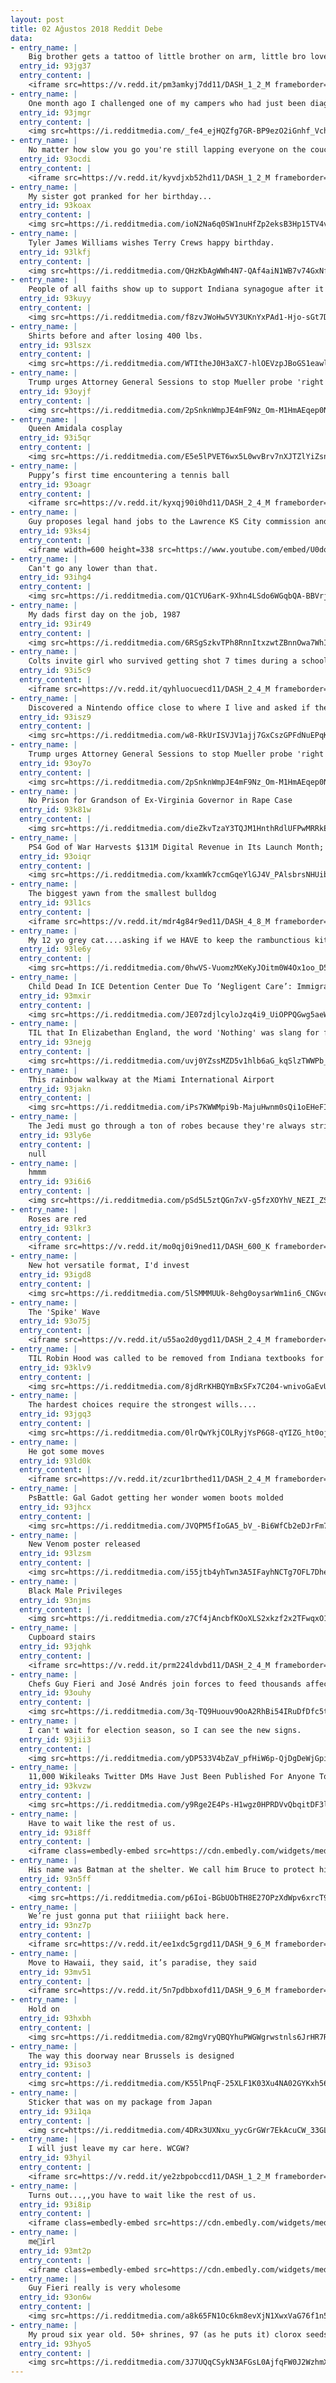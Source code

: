 ```yaml
---
layout: post
title: 02 Ağustos 2018 Reddit Debe
data:
- entry_name: |
    Big brother gets a tattoo of little brother on arm, little bro loves it
  entry_id: 93jg37
  entry_content: |
    <iframe src=https://v.redd.it/pm3amkyj7dd11/DASH_1_2_M frameborder=0></iframe>
- entry_name: |
    One month ago I challenged one of my campers who had just been diagnosed with dyslexia. I told her that if she could read 10 chapter books in the month of July, I would let her choose any color she wanted to dye my hair. Well she finished her challenge and alas I now have pink hair.
  entry_id: 93jmgr
  entry_content: |
    <img src=https://i.redditmedia.com/_fe4_ejHQZfg7GR-BP9ezO2iGnhf_VchkCui8hrUzrI.jpg?s=073c27b82a1263b0a363df4c406ada2a frameborder=0>
- entry_name: |
    No matter how slow you go you're still lapping everyone on the couch.
  entry_id: 93ocdi
  entry_content: |
    <iframe src=https://v.redd.it/kyvdjxb52hd11/DASH_1_2_M frameborder=0></iframe>
- entry_name: |
    My sister got pranked for her birthday...
  entry_id: 93koax
  entry_content: |
    <img src=https://i.redditmedia.com/ioN2Na6q0SW1nuHfZp2eksB3Hp15TV4vI8cjSY8z2tM.jpg?s=e3a1139eb5523a4688d1ca37509c11a5 frameborder=0>
- entry_name: |
    Tyler James Williams wishes Terry Crews happy birthday.
  entry_id: 93lkfj
  entry_content: |
    <img src=https://i.redditmedia.com/QHzKbAgWWh4N7-QAf4aiN1WB7v74GxNfNY7_wV-WUwg.png?s=deaa02c6276ec449241b09c11cc6900d frameborder=0>
- entry_name: |
    People of all faiths show up to support Indiana synagogue after it was vandalized with nazi symbols
  entry_id: 93kuyy
  entry_content: |
    <img src=https://i.redditmedia.com/f8zvJWoHw5VY3UKnYxPAd1-Hjo-sGt7DX_su-YhJBxI.jpg?s=3e384d114d43e11df2708b0c788e3fa2 frameborder=0>
- entry_name: |
    Shirts before and after losing 400 lbs.
  entry_id: 93lszx
  entry_content: |
    <img src=https://i.redditmedia.com/WTItheJ0H3aXC7-hlOEVzpJBoGS1eawlZhdiONBE678.jpg?s=d792a94e57d922802731edb6e8f9b772 frameborder=0>
- entry_name: |
    Trump urges Attorney General Sessions to stop Mueller probe 'right now'
  entry_id: 93oyjf
  entry_content: |
    <img src=https://i.redditmedia.com/2pSnknWmpJE4mF9Nz_Om-M1HmAEqep0N35iyuESDP1c.jpg?s=c03c0e75c8c418076152b0aff4c5ef86 frameborder=0>
- entry_name: |
    Queen Amidala cosplay
  entry_id: 93i5qr
  entry_content: |
    <img src=https://i.redditmedia.com/E5e5lPVET6wx5L0wvBrv7nXJTZlYiZsnigB_VTeWpHo.jpg?s=8cabbc9d9d1dba775a1ac11ddcc9f3a6 frameborder=0>
- entry_name: |
    Puppy’s first time encountering a tennis ball
  entry_id: 93oagr
  entry_content: |
    <iframe src=https://v.redd.it/kyxqj90i0hd11/DASH_2_4_M frameborder=0></iframe>
- entry_name: |
    Guy proposes legal hand jobs to the Lawrence KS City commission and it's amazing.
  entry_id: 93ks4j
  entry_content: |
    <iframe width=600 height=338 src=https://www.youtube.com/embed/U0doq2bNiDo?feature=oembed&enablejsapi=1 frameborder=0 allow=autoplay; encrypted-media allowfullscreen></iframe>
- entry_name: |
    Can't go any lower than that.
  entry_id: 93ihg4
  entry_content: |
    <img src=https://i.redditmedia.com/Q1CYU6arK-9Xhn4LSdo6WGqbQA-BBVrje4MUa3CqW9o.jpg?s=3ac6d5ad3208dab110634bd8256cbc48 frameborder=0>
- entry_name: |
    My dads first day on the job, 1987
  entry_id: 93ir49
  entry_content: |
    <img src=https://i.redditmedia.com/6RSgSzkvTPh8RnnItxzwtZBnnOwa7WhItwX1A4oeCpw.jpg?s=f63beedc950990d8faa82e45843189b1 frameborder=0>
- entry_name: |
    Colts invite girl who survived getting shot 7 times during a school shooting to break down their team huddle
  entry_id: 93i5c9
  entry_content: |
    <iframe src=https://v.redd.it/qyhluocuecd11/DASH_2_4_M frameborder=0></iframe>
- entry_name: |
    Discovered a Nintendo office close to where I live and asked if they had any kind of tour or something. Lady told me they hadn’t but she handed me a bag full of cool souvenirs. This coin is definitely the best of all!
  entry_id: 93isz9
  entry_content: |
    <img src=https://i.redditmedia.com/w8-RkUrISVJV1ajj7GxCszGPFdNuEPqKBDVt0W1L5xg.jpg?s=d685f6f34494801047aefc3a8daf71b3 frameborder=0>
- entry_name: |
    Trump urges Attorney General Sessions to stop Mueller probe 'right now
  entry_id: 93oy7o
  entry_content: |
    <img src=https://i.redditmedia.com/2pSnknWmpJE4mF9Nz_Om-M1HmAEqep0N35iyuESDP1c.jpg?s=c03c0e75c8c418076152b0aff4c5ef86 frameborder=0>
- entry_name: |
    No Prison for Grandson of Ex-Virginia Governor in Rape Case
  entry_id: 93k81w
  entry_content: |
    <img src=https://i.redditmedia.com/dieZkvTzaY3TQJM1HnthRdlUFPwMRRkEfft30Xpvs6k.jpg?s=ffba605a3e3b4995e3eca9455f262a84 frameborder=0>
- entry_name: |
    PS4 God of War Harvests $131M Digital Revenue in Its Launch Month; Shows Significant Demand for Story-driven Games
  entry_id: 93oiqr
  entry_content: |
    <img src=https://i.redditmedia.com/kxamWk7ccmGqeYlGJ4V_PAlsbrsNHUibu27wCFCpWgE.jpg?s=afdf8b82ba8995e1fc224501d281864f frameborder=0>
- entry_name: |
    The biggest yawn from the smallest bulldog
  entry_id: 93l1cs
  entry_content: |
    <iframe src=https://v.redd.it/mdr4g84r9ed11/DASH_4_8_M frameborder=0></iframe>
- entry_name: |
    My 12 yo grey cat....asking if we HAVE to keep the rambunctious kittens 🐯🐯
  entry_id: 93le6y
  entry_content: |
    <img src=https://i.redditmedia.com/0hwVS-VuomzMXeKyJOitm0W4Ox1oo_D5NAs0V3SBKQQ.jpg?s=5711cfeb316e5443dbcdbb06c80a6902 frameborder=0>
- entry_name: |
    Child Dead In ICE Detention Center Due To ‘Negligent Care’: Immigration Lawyer
  entry_id: 93mxir
  entry_content: |
    <img src=https://i.redditmedia.com/JE07zdjlcyloJzq4i9_UiOPPQGwg5aeWSdoV6AdACck.jpg?s=b25c6954c5df5682861c49099626f43a frameborder=0>
- entry_name: |
    TIL that In Elizabethan England, the word 'Nothing' was slang for female genitalia. The title of the Shakespeare play 'Much Ado About Nothing' is a double entendre.
  entry_id: 93nejg
  entry_content: |
    <img src=https://i.redditmedia.com/uvj0YZssMZD5v1hlb6aG_kqSlzTWWPb_CFm9rYjwOA8.jpg?s=f763687bc643074fff21f8643f8fab92 frameborder=0>
- entry_name: |
    This rainbow walkway at the Miami International Airport
  entry_id: 93jakn
  entry_content: |
    <img src=https://i.redditmedia.com/iPs7KWWMpi9b-MajuHwnm0sQi1oEHeFIBfaO0Z9KdnQ.jpg?s=cbd108cd6f6e83abf88f52023028fa8a frameborder=0>
- entry_name: |
    The Jedi must go through a ton of robes because they're always stripping them off before combat and just leaving them there.
  entry_id: 93ly6e
  entry_content: |
    null
- entry_name: |
    hmmm
  entry_id: 93i6i6
  entry_content: |
    <img src=https://i.redditmedia.com/pSd5L5ztQGn7xV-g5fzXOYhV_NEZI_ZSOGYmX4M2ggQ.jpg?s=a65a3cb93cd7e2bc2a781cca7f1ddead frameborder=0>
- entry_name: |
    Roses are red
  entry_id: 93lkr3
  entry_content: |
    <iframe src=https://v.redd.it/mo0qj0i9ned11/DASH_600_K frameborder=0></iframe>
- entry_name: |
    New hot versatile format, I'd invest
  entry_id: 93igd8
  entry_content: |
    <img src=https://i.redditmedia.com/5lSMMMUUk-8ehg0oysarWm1in6_CNGvcv7A7zTY52gE.jpg?s=978f72fd3ab55cf0c246a81791034493 frameborder=0>
- entry_name: |
    The 'Spike' Wave
  entry_id: 93o75j
  entry_content: |
    <iframe src=https://v.redd.it/u55ao2d0ygd11/DASH_2_4_M frameborder=0></iframe>
- entry_name: |
    TIL Robin Hood was called to be removed from Indiana textbooks for being communist
  entry_id: 93klv9
  entry_content: |
    <img src=https://i.redditmedia.com/8jdRrKHBQYmBxSFx7C204-wnivoGaEvUf5F60YcyqYM.jpg?s=c671673c150c25d5e14285c48a4248b9 frameborder=0>
- entry_name: |
    The hardest choices require the strongest wills....
  entry_id: 93jgq3
  entry_content: |
    <img src=https://i.redditmedia.com/0lrQwYkjCOLRyjYsP6G8-qYIZG_ht0ojWmnNHNt83eU.jpg?s=93dcab2dbf2c9c19d7533e9e8dda4301 frameborder=0>
- entry_name: |
    He got some moves
  entry_id: 93ld0k
  entry_content: |
    <iframe src=https://v.redd.it/zcur1brthed11/DASH_2_4_M frameborder=0></iframe>
- entry_name: |
    PsBattle: Gal Gadot getting her wonder women boots molded
  entry_id: 93jhcx
  entry_content: |
    <img src=https://i.redditmedia.com/JVQPM5fIoGA5_bV_-Bi6WfCb2eDJrFm7i7VIgQnveX8.jpg?s=6bd5e38ef45864e4f93039c126ed846d frameborder=0>
- entry_name: |
    New Venom poster released
  entry_id: 93lzsm
  entry_content: |
    <img src=https://i.redditmedia.com/i55jtb4yhTwn3A5IFayhNCTg7OFL7DheNMl_GIsUGlo.jpg?s=190d21b63fd27b4c82fde234cec58bdc frameborder=0>
- entry_name: |
    Black Male Privileges
  entry_id: 93njms
  entry_content: |
    <img src=https://i.redditmedia.com/z7Cf4jAncbfKOoXLS2xkzf2x2TFwqxO15K_Lb_7C6Mg.jpg?s=94060c92fbc53d56cc7a0fce24d6f875 frameborder=0>
- entry_name: |
    Cupboard stairs
  entry_id: 93jqhk
  entry_content: |
    <iframe src=https://v.redd.it/prm224ldvbd11/DASH_2_4_M frameborder=0></iframe>
- entry_name: |
    Chefs Guy Fieri and José Andrés join forces to feed thousands affected by California fires
  entry_id: 93ouhy
  entry_content: |
    <img src=https://i.redditmedia.com/3q-TQ9Huouv9OoA2RhBi54IRuDfDfc5ts8IPhqvKL60.jpg?s=6f4cfafbb52731c095aa1cb8c890a6fb frameborder=0>
- entry_name: |
    I can't wait for election season, so I can see the new signs.
  entry_id: 93jii3
  entry_content: |
    <img src=https://i.redditmedia.com/yDP533V4bZaV_pfHiW6p-QjDgDeWjGpiaZIGI7ypCOk.jpg?s=6492714d09d924cdca92c0fb5b2e045c frameborder=0>
- entry_name: |
    11,000 Wikileaks Twitter DMs Have Just Been Published For Anyone To Read
  entry_id: 93kvzw
  entry_content: |
    <img src=https://i.redditmedia.com/y9Rge2E4Ps-H1wgz0HPRDVvQbqitDF3l8f8o058awyA.jpg?s=db6427c3265ab11ec67466aea38a18fe frameborder=0>
- entry_name: |
    Have to wait like the rest of us.
  entry_id: 93i8ff
  entry_content: |
    <iframe class=embedly-embed src=https://cdn.embedly.com/widgets/media.html?src=https%3A%2F%2Fgfycat.com%2Fifr%2FDiscreteQuickHorsefly&url=https%3A%2F%2Fgfycat.com%2FDiscreteQuickHorsefly&image=https%3A%2F%2Fthumbs.gfycat.com%2FDiscreteQuickHorsefly-size_restricted.gif&key=522baf40bd3911e08d854040d3dc5c07&type=text%2Fhtml&schema=gfycat width=600 height=337 scrolling=no frameborder=0 allow=autoplay; fullscreen allowfullscreen=true></iframe>
- entry_name: |
    His name was Batman at the shelter. We call him Bruce to protect his secret identity.
  entry_id: 93n5ff
  entry_content: |
    <img src=https://i.redditmedia.com/p6Ioi-BGbUObTH8E27OPzXdWpv6xrcT9bpj-pANlDmY.jpg?s=c6b77b7871b9ef44864fd124c67d59b9 frameborder=0>
- entry_name: |
    We’re just gonna put that riiiight back here.
  entry_id: 93nz7p
  entry_content: |
    <iframe src=https://v.redd.it/ee1xdc5grgd11/DASH_9_6_M frameborder=0></iframe>
- entry_name: |
    Move to Hawaii, they said, it’s paradise, they said
  entry_id: 93mv51
  entry_content: |
    <iframe src=https://v.redd.it/5n7pdbbxofd11/DASH_9_6_M frameborder=0></iframe>
- entry_name: |
    Hold on
  entry_id: 93hxbh
  entry_content: |
    <img src=https://i.redditmedia.com/82mgVryQBQYhuPWGWgrwstnls6JrHR7RZwj2sSZSlRc.jpg?s=ec6415083dd7b0c3e166aba07570f204 frameborder=0>
- entry_name: |
    The way this doorway near Brussels is designed
  entry_id: 93iso3
  entry_content: |
    <img src=https://i.redditmedia.com/K55lPnqF-25XLF1K03Xu4NA02GYKxh56cKSTH24AVSQ.jpg?s=d7324447ea0c92a2947555367a66c678 frameborder=0>
- entry_name: |
    Sticker that was on my package from Japan
  entry_id: 93i1qa
  entry_content: |
    <img src=https://i.redditmedia.com/4DRx3UXNxu_yycGrGWr7EkAcuCW_33GL7BI0Kek7log.jpg?s=00b9789b4d7bbe12b4c1ad57baf1857d frameborder=0>
- entry_name: |
    I will just leave my car here. WCGW?
  entry_id: 93hyil
  entry_content: |
    <iframe src=https://v.redd.it/ye2zbpobccd11/DASH_1_2_M frameborder=0></iframe>
- entry_name: |
    Turns out...,,you have to wait like the rest of us.
  entry_id: 93i8ip
  entry_content: |
    <iframe class=embedly-embed src=https://cdn.embedly.com/widgets/media.html?src=https%3A%2F%2Fgfycat.com%2Fifr%2FDiscreteQuickHorsefly&url=https%3A%2F%2Fgfycat.com%2FDiscreteQuickHorsefly&image=https%3A%2F%2Fthumbs.gfycat.com%2FDiscreteQuickHorsefly-size_restricted.gif&key=522baf40bd3911e08d854040d3dc5c07&type=text%2Fhtml&schema=gfycat width=600 height=337 scrolling=no frameborder=0 allow=autoplay; fullscreen allowfullscreen=true></iframe>
- entry_name: |
    me🐸irl
  entry_id: 93mt2p
  entry_content: |
    <iframe class=embedly-embed src=https://cdn.embedly.com/widgets/media.html?src=https%3A%2F%2Fgfycat.com%2Fifr%2FLamePerfumedHapuka&url=https%3A%2F%2Fgfycat.com%2FLamePerfumedHapuka&image=https%3A%2F%2Fthumbs.gfycat.com%2FLamePerfumedHapuka-size_restricted.gif&key=522baf40bd3911e08d854040d3dc5c07&type=text%2Fhtml&schema=gfycat width=600 height=292 scrolling=no frameborder=0 allow=autoplay; fullscreen allowfullscreen=true></iframe>
- entry_name: |
    Guy Fieri really is very wholesome
  entry_id: 93on6w
  entry_content: |
    <img src=https://i.redditmedia.com/a8k65FN1Oc6km8evXjN1XwxVaG76f1n54gZQHHTEKuU.jpg?s=53f9c20b68addc5c8c46b2c274348fab frameborder=0>
- entry_name: |
    My proud six year old. 50+ shrines, 97 (as he puts it) clorox seeds. All by himself and all without a horse.
  entry_id: 93hyo5
  entry_content: |
    <img src=https://i.redditmedia.com/3J7UQqCSykN3AFGsL0AjfqFW0J2WzhmXdb8uBdtPAd0.jpg?s=efe28b16579266f5f59582ac677244fd frameborder=0>
---
```

